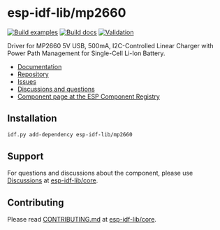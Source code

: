 # esp-idf-lib/mp2660

[![Build examples](https://github.com/esp-idf-lib/mp2660/actions/workflows//build.yml/badge.svg)](https://github.com/esp-idf-lib/mp2660/actions/workflows//build.yml)
[![Build docs](https://github.com/esp-idf-lib/mp2660/actions/workflows//build-docs.yml/badge.svg)](https://github.com/esp-idf-lib/mp2660/actions/workflows//build-docs.yml)
[![Validation](https://github.com/esp-idf-lib/mp2660/actions/workflows//validate-component.yml/badge.svg)](https://github.com/esp-idf-lib/mp2660/actions/workflows//validate-component.yml)

Driver for MP2660 5V USB, 500mA, I2C-Controlled Linear Charger with Power Path Management for Single-Cell Li-Ion Battery.

* [Documentation](https://esp-idf-lib.github.io/mp2660/)
* [Repository](https://github.com/esp-idf-lib/mp2660)
* [Issues](https://github.com/esp-idf-lib/mp2660/issues)
* [Discussions and questions](https://github.com/esp-idf-lib/core/discussions)
* [Component page at the ESP Component Registry](https://components.espressif.com/components/esp-idf-lib/mp2660)

## Installation

```sh
idf.py add-dependency esp-idf-lib/mp2660
```

## Support

For questions and discussions about the component, please use
[Discussions](https://github.com/esp-idf-lib/core/discussions)
at [esp-idf-lib/core](https://github.com/esp-idf-lib/core).

## Contributing

Please read [CONTRIBUTING.md](https://github.com/esp-idf-lib/core/blob/main/CONTRIBUTING.md)
at [esp-idf-lib/core](https://github.com/esp-idf-lib/core).
